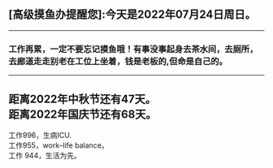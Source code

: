 ## [高级摸鱼办提醒您]:今天是2022年07月24日周日。
---
### 工作再累，一定不要忘记摸鱼哦！有事没事起身去茶水间，去厕所，去廊道走走别老在工位上坐着，钱是老板的,但命是自己的。
---
距离2022年中秋节还有47天。  
距离2022年国庆节还有68天。  
---
工作996，生病ICU.  
工作955，work–life balance。  
工作 944，生活为先。